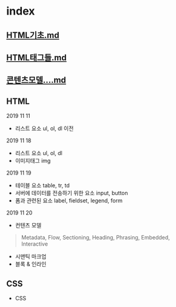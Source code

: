 # index

## [HTML기초.md](./HTML/HTML기초.md)   
## [HTML태그들.md](./HTML/HTML태그들.md)    
## [콘텐츠모델....md](./HTML/콘텐츠모델,시멘틱마크업,블록인라인.md)    

## HTML 

2019 11 11
* 리스트 요소 ul, ol, dl 이전

2019 11 18 
* 리스트 요소 ul, ol, dl   
* 이미지태그 img  

2019 11 19
* 테이블 요소 table, tr, td   
* 서버에 데이터를 전송하기 위한 요소 input, button  
* 폼과 관련된 요소 label, fieldset, legend, form

2019 11 20
* 컨텐츠 모델 
> Metadata, Flow, Sectioning, Heading, Phrasing, Embedded, Interactive   
* 시맨틱 마크업   
* 블록 & 인라인  

## CSS 

* CSS 






